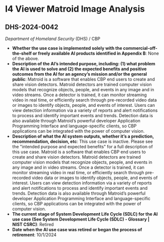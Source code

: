 # I4 Viewer Matroid Image Analysis
## DHS-2024-0042
_Department of Homeland Security_ (DHS) / CBP


+ **Whether the use case is implemented solely with the commercial-off-the-shelf or freely available AI products identified in Appendix B**: None of the above.
+ **Description of the AI’s intended purpose, including: (1) what problem the AI is used to solve and (2) the expected benefits and positive outcomes from the AI for an agency’s mission and/or the general public**: Matroid is a software that enables CBP end users to create and share vision detectors. Matroid detectors are trained computer vision models that recognize objects, people, and events in any image and in video streams. Once a detector is trained, it can monitor streaming video in real time, or efficiently search through pre-recorded video data or images to identify objects, people, and events of interest. Users can view detection information via a variety of reports and alert notifications to process and identify important events and trends. Detection data is also available through Matroid’s powerful developer Application Programming Interface and language-specific clients, so CBP applications can be integrated with the power of computer vision.
+ **Description of what the AI system outputs, whether it’s a prediction, recommendation, decision, etc**: This use case is inactive. Please see the "intended purpose and expected benefits" for a full description of this use case.
Matroid is a software that enables CBP end users to create and share vision detectors. Matroid detectors are trained computer vision models that recognize objects, people, and events in any image and in video streams. Once a detector is trained, it can monitor streaming video in real time, or efficiently search through pre-recorded video data or images to identify objects, people, and events of interest. Users can view detection information via a variety of reports and alert notifications to process and identify important events and trends. Detection data is also available through Matroid’s powerful developer Application Programming Interface and language-specific clients, so CBP applications can be integrated with the power of computer vision. 
+ **The current stage of System Development Life Cycle (SDLC) for the AI use case (See System Development Life Cycle (SDLC) - Glossary | NIST CSRC)**: Retired
+ **Date when the AI use case was retired or began the process of retirement**: 10/1/2024